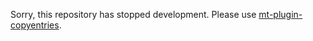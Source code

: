 Sorry, this repository has stopped development.
Please use [mt-plugin-copyentries](https://github.com/okayama/mt-plugin-copyentries).
